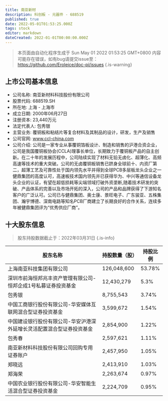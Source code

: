 ```yaml
---
title: 南亚新材
description: 科创板 - 元器件 - 688519
published: true
date: 2022-05-01T01:53:25.000Z
tags: stock
editor: markdown
dateCreated: 2022-01-01T00:00:00.000Z
---
```


> 本页面由自动化程序生成于 Sun May 01 2022 01:53:25 GMT+0800
> 内容可能存在错误，如有bug请提交issue至：https://github.com/Eroleice/doc-pi/issues
{.is-warning}

## 上市公司基本信息
- 公司名称: 南亚新材料科技股份有限公司
- 股票代码: 688519.SH
- 所在地: 上海 - 上海市
- 成立日期: 2000年06月27日
- 注册资本: 23,440万元
- 法定代表人: 包秀银
- 主营业务: 覆铜板和粘结片等复合材料及其制品的设计，研发，生产及销售
- 公司官网: www.ccl-china.com
- 公司介绍: 公司是一家专业从事覆铜箔板设计、制造和销售的沪港合资企业，公司是我国覆铜板协会(CCLA)理事长单位，长期致力于覆铜板产品的自主创新。在二十年的发展历程中，公司陆续实现了材料无铅无卤化、超薄化、高频高速等技术的重大突破。公司的无卤覆铜板销售已跻身全球前十、内资厂第二，超薄工艺及可靠性处于国内领先水平并得到全球PCB多层板龙头企业之一健鼎集团的高度认可，高速板技术国内领先并已获得华为、中兴等通信设备龙头企业的认证，有望在超低损耗等尖端领域打破外资垄断,随着技术研发的突破、产品体系的完善以及市场开拓的深入，公司的产品和品牌获得了下游知名客户的广泛认可。公司已与健鼎集团、奥士康、景旺电子、广东骏亚、五株集团、瀚宇博德、深南电路等知名PCB厂商建立了长期良好的合作关系，连续多年被健鼎集团评为“优秀供应厂商”。


## 十大股东信息
> 股东持股数据截止于：2022年03月31日
{.is-info}

| 股东名称 | 持股数量（股） | 持股比例 |
| --- | --- | --- |
| 上海南亚科技集团有限公司 | 126,048,600 | 53.78% |
| 深圳市前海恒邦兆丰资产管理有限公司-恒邦企成1号私募证券投资基金 | 12,430,279 | 5.3% |
| 包秀银 | 8,755,543 | 3.74% |
| 中国工商银行股份有限公司-华安媒体互联网混合型证券投资基金 | 3,599,672 | 1.54% |
| 中国建设银行股份有限公司-华安沪港深外延增长灵活配置混合型证券投资基金 | 2,854,900 | 1.22% |
| 包秀春 | 2,597,621 | 1.11% |
| 南亚新材料科技股份有限公司回购专用证券账户 | 2,457,950 | 1.05% |
| 郑晓远 | 2,413,910 | 1.03% |
| 郑海荣 | 2,263,674 | 0.97% |
| 中国农业银行股份有限公司-华安智能生活混合型证券投资基金 | 2,224,709 | 0.95% |




